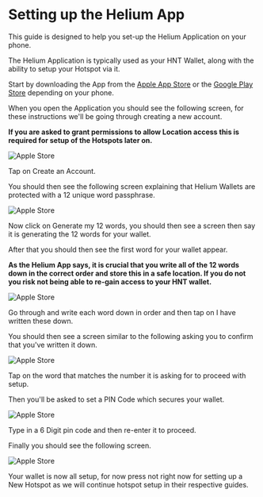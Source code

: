 # Setting up the Helium App


This guide is designed to help you set-up the Helium Application on your phone.

The Helium Application is typically used as your HNT Wallet, along with the ability to setup your Hotspot via it.

Start by downloading the App from the [Apple App Store](https://apps.apple.com/us/app/helium-hotspot/id1450463605) or the [Google Play Store](https://play.google.com/store/apps/details?id=com.helium.wallet) depending on your phone.

When you open the Application you should see the following screen, for these instructions we'll be going through creating a new account.

**If you are asked to grant permissions to allow Location access this is required for setup of the Hotspots later on.**

![Apple Store](../media/screenshots/ios/ph.jpg  ':size=350')

Tap on Create an Account.

You should then see the following screen explaining that Helium Wallets are protected with a 12 unique word passphrase.

![Apple Store](../media/screenshots/ios/ph.jpg  ':size=350')

Now click on Generate my 12 words, you should then see a screen then say it is generating the 12 words for your wallet.

After that you should then see the first word for your wallet appear.

**As the Helium App says, it is crucial that you write all of the 12 words down in the correct order and store this in a safe location. If you do not you risk not being able to re-gain access to your HNT wallet.**

![Apple Store](../media/screenshots/ios/ph.jpg  ':size=350')

Go through and write each word down in order and then tap on I have written these down.

You should then see a screen similar to the following asking you to confirm that you've written it down.

![Apple Store](../media/screenshots/ios/ph.jpg  ':size=350')

Tap on the word that matches the number it is asking for to proceed with setup.

Then you'll be asked to set a PIN Code which secures your wallet.

![Apple Store](../media/screenshots/ios/ph.jpg  ':size=350')

Type in a 6 Digit pin code and then re-enter it to proceed.

Finally you should see the following screen.

![Apple Store](../media/screenshots/ios/ph.jpg  ':size=350')

Your wallet is now all setup, for now press not right now for setting up a New Hotspot as we will continue hotspot setup in their respective guides.
